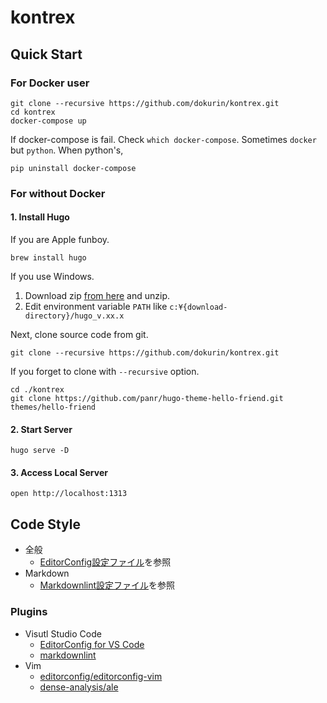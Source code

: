 # kontrex

## Quick Start
### For Docker user
```
git clone --recursive https://github.com/dokurin/kontrex.git
cd kontrex
docker-compose up
```

If docker-compose is fail. Check `which docker-compose`. Sometimes `docker` but `python`. When python's, 
```
pip uninstall docker-compose
```

### For without Docker
#### 1. Install Hugo
If you are Apple funboy.
```console
brew install hugo
```

If you use Windows. 

1. Download zip [from here](https://github.com/gohugoio/hugo/releases) and unzip.
1. Edit environment variable `PATH` like `c:¥{download-directory}/hugo_v.xx.x`

Next, clone source code from git.
```
git clone --recursive https://github.com/dokurin/kontrex.git
```

If you forget to clone with `--recursive` option.
```console
cd ./kontrex
git clone https://github.com/panr/hugo-theme-hello-friend.git themes/hello-friend
```

#### 2. Start Server

```console
hugo serve -D
```

#### 3. Access Local Server

```console
open http://localhost:1313
```

## Code Style

- 全般
  - [EditorConfig設定ファイル](https://github.com/dokurin/kontrex/blob/master/.editorconfig)を参照
- Markdown
  - [Markdownlint設定ファイル](https://github.com/dokurin/kontrex/blob/master/.markdownlint.json)を参照

### Plugins

- Visutl Studio Code
  - [EditorConfig for VS Code](https://marketplace.visualstudio.com/items?itemName=EditorConfig.EditorConfig)
  - [markdownlint](https://marketplace.visualstudio.com/items?itemName=DavidAnson.vscode-markdownlint)
- Vim
  - [editorconfig/editorconfig-vim](https://github.com/editorconfig/editorconfig-vim)
  - [dense-analysis/ale](https://github.com/dense-analysis/ale)
